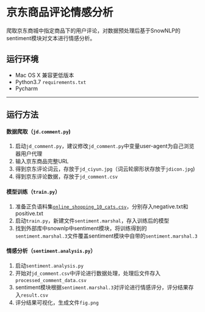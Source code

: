 # 京东商品评论情感分析
爬取京东商城中指定商品下的用户评论，对数据预处理后基于SnowNLP的sentiment模块对文本进行情感分析。
## 运行环境

* Mac OS X 兼容更低版本
* Python3.7  `requirements.txt`
* Pycharm
---
## 运行方法
#### 数据爬取（`jd.comment.py`)
1. 启动`jd_comment.py`，建议修改`jd_comment.py`中变量user-agent为自己浏览器用户代理
2. 输入京东商品完整URL
3. 得到京东评论词云，存放于`jd_ciyun.jpg`（词云轮廓形状存放于`jdicon.jpg`)
4. 得到京东评论数据，存放于`jd_comment.csv`
#### 模型训练（`train.py`）
1. 准备正负语料集[`online_shopping_10_cats.csv`](https://link.zhihu.com/?target=https%3A//github.com/SophonPlus/ChineseNlpCorpus/raw/master/datasets/online_shopping_10_cats/online_shopping_10_cats.zip)，分别存入negative.txt和positive.txt
2. 启动`train.py`，新建文件`sentiment.marshal`，存入训练后的模型
3. 找到外部库中snownlp中sentiment模块，将训练得到的`sentiment.marshal.3`文件覆盖sentiment模块中自带的`sentiment.marshal.3`
#### 情感分析（`sentiment.analysis.py`）
1. 启动`sentiment.analysis.py`
2. 开始对`jd_comment.csv`中评论进行数据处理，处理后文件存入`processed_comment_data.csv`
3. sentiment模块根据`sentiment.marshal.3`对评论进行情感评分，评分结果存入`result.csv`
4. 评分结果可视化，生成文件`fig.png`

